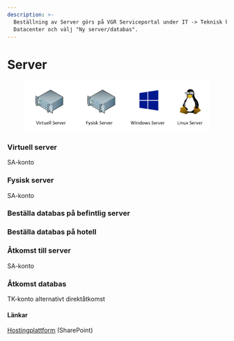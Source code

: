 ```yaml
---
description: >-
  Beställning av Server görs på VGR Serviceportal under IT -> Teknisk katalog ->
  Datacenter och välj "Ny server/databas".
---
```


# Server

<div align="left">

<figure><img src="../../.gitbook/assets/image (16).png" alt=""><figcaption></figcaption></figure>

</div>

### Virtuell server

SA-konto

### Fysisk server

SA-konto

### Beställa databas på befintlig server

### Beställa databas på hotell

### Åtkomst till server

SA-konto

### Åtkomst databas

TK-konto alternativt direktåtkomst

#### Länkar

[Hostingplattform](https://vgregion.sharepoint.com/sites/IOC/SitePages/DP-Hostingplatform.aspx) (SharePoint)
